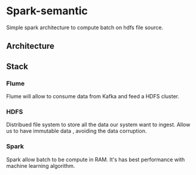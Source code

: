# Spark-semantic

Simple spark architecture to compute batch on hdfs file source.

## Architecture



## Stack

### Flume

Flume will allow to consume data from Kafka and feed a HDFS cluster.

### HDFS

Distribued file system to store all the data our system want to ingest. Allow us to have immutable data , avoiding the data corruption.

### Spark

Spark allow batch to be compute in RAM. It's has best performance with machine learning algorithm.

